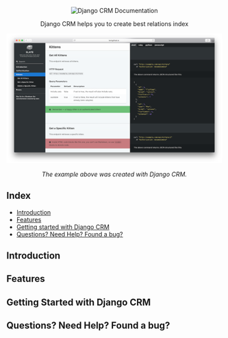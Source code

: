 <p align="center">
  <img src="https://imgshare.io/images/2021/05/25/moustache.png" alt="Django CRM Documentation" width="226">
</p>

<p align="center">Django CRM helps you to create best relations index</p>

<p align="center"><img src="https://raw.githubusercontent.com/lord/img/master/screenshot-slate.png" width=700 alt="Screenshot of Django CRM"></p>

<p align="center"><em>The example above was created with Django CRM.</em></p>

## Index
+ [Introduction](https://github.com/dandasma/Stockoverflow#introduction)
+ [Features](https://github.com/dandasma/Stockoverflow#Usage)
+ [Getting started with Django CRM](https://github.com/dandasma/Stockoverflow#Architecture) 
+ [Questions? Need Help? Found a bug?](https://github.com/dandasma/Stockoverflow#Config)

## Introduction

## Features

## Getting Started with Django CRM


## Questions? Need Help? Found a bug?